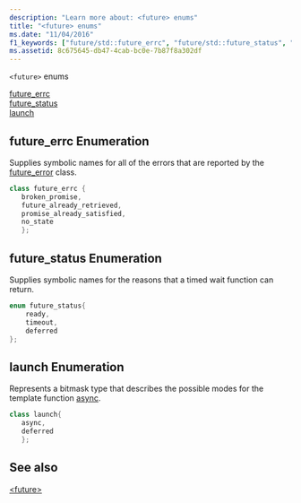 ```yaml
---
description: "Learn more about: <future> enums"
title: "<future> enums"
ms.date: "11/04/2016"
f1_keywords: ["future/std::future_errc", "future/std::future_status", "future/std::launch"]
ms.assetid: 8c675645-db47-4cab-bc0e-7b87f8a302df
---
```

`<future>` enums

[future_errc](#future_errc)\
[future_status](#future_status)\
[launch](#launch)

## <a name="future_errc"></a> future_errc Enumeration

Supplies symbolic names for all of the errors that are reported by the [future_error](../standard-library/future-error-class.md) class.

```cpp
class future_errc {
   broken_promise,
   future_already_retrieved,
   promise_already_satisfied,
   no_state
   };
```

## <a name="future_status"></a> future_status Enumeration

Supplies symbolic names for the reasons that a timed wait function can return.

```cpp
enum future_status{
    ready,
    timeout,
    deferred
};
```

## <a name="launch"></a> launch Enumeration

Represents a bitmask type that describes the possible modes for the template function [async](../standard-library/future-functions.md#async).

```cpp
class launch{
   async,
   deferred
   };
```

## See also

[\<future>](../standard-library/future.md)
